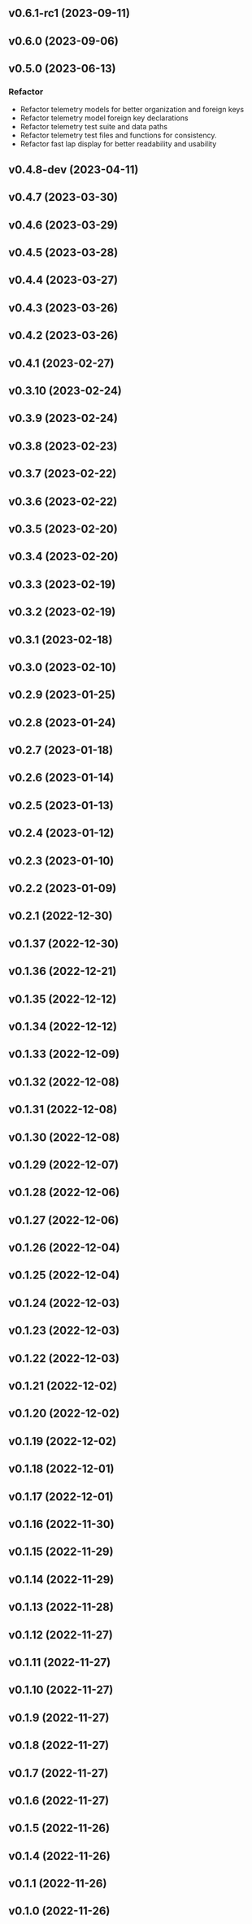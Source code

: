 ## v0.6.1-rc1 (2023-09-11)

## v0.6.0 (2023-09-06)

## v0.5.0 (2023-06-13)

### Refactor

- Refactor telemetry models for better organization and foreign keys
- Refactor telemetry model foreign key declarations
- Refactor telemetry test suite and data paths
- Refactor telemetry test files and functions for consistency.
- Refactor fast lap display for better readability and usability

## v0.4.8-dev (2023-04-11)

## v0.4.7 (2023-03-30)

## v0.4.6 (2023-03-29)

## v0.4.5 (2023-03-28)

## v0.4.4 (2023-03-27)

## v0.4.3 (2023-03-26)

## v0.4.2 (2023-03-26)

## v0.4.1 (2023-02-27)

## v0.3.10 (2023-02-24)

## v0.3.9 (2023-02-24)

## v0.3.8 (2023-02-23)

## v0.3.7 (2023-02-22)

## v0.3.6 (2023-02-22)

## v0.3.5 (2023-02-20)

## v0.3.4 (2023-02-20)

## v0.3.3 (2023-02-19)

## v0.3.2 (2023-02-19)

## v0.3.1 (2023-02-18)

## v0.3.0 (2023-02-10)

## v0.2.9 (2023-01-25)

## v0.2.8 (2023-01-24)

## v0.2.7 (2023-01-18)

## v0.2.6 (2023-01-14)

## v0.2.5 (2023-01-13)

## v0.2.4 (2023-01-12)

## v0.2.3 (2023-01-10)

## v0.2.2 (2023-01-09)

## v0.2.1 (2022-12-30)

## v0.1.37 (2022-12-30)

## v0.1.36 (2022-12-21)

## v0.1.35 (2022-12-12)

## v0.1.34 (2022-12-12)

## v0.1.33 (2022-12-09)

## v0.1.32 (2022-12-08)

## v0.1.31 (2022-12-08)

## v0.1.30 (2022-12-08)

## v0.1.29 (2022-12-07)

## v0.1.28 (2022-12-06)

## v0.1.27 (2022-12-06)

## v0.1.26 (2022-12-04)

## v0.1.25 (2022-12-04)

## v0.1.24 (2022-12-03)

## v0.1.23 (2022-12-03)

## v0.1.22 (2022-12-03)

## v0.1.21 (2022-12-02)

## v0.1.20 (2022-12-02)

## v0.1.19 (2022-12-02)

## v0.1.18 (2022-12-01)

## v0.1.17 (2022-12-01)

## v0.1.16 (2022-11-30)

## v0.1.15 (2022-11-29)

## v0.1.14 (2022-11-29)

## v0.1.13 (2022-11-28)

## v0.1.12 (2022-11-27)

## v0.1.11 (2022-11-27)

## v0.1.10 (2022-11-27)

## v0.1.9 (2022-11-27)

## v0.1.8 (2022-11-27)

## v0.1.7 (2022-11-27)

## v0.1.6 (2022-11-27)

## v0.1.5 (2022-11-26)

## v0.1.4 (2022-11-26)

## v0.1.1 (2022-11-26)

## v0.1.0 (2022-11-26)
